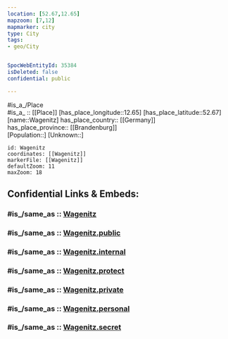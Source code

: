 ```yaml
---
location: [52.67,12.65] 
mapzoom: [7,12] 
mapmarker: city 
type: City
tags:
- geo/City


SpocWebEntityId: 35384
isDeleted: false
confidential: public

---
```

#is_a_/Place  
#is_a_ :: [[Place]] 
[has_place_longitude::12.65] 
[has_place_latitude::52.67] 
[name::Wagenitz] 
has_place_country:: [[Germany]]  
has_place_province:: [[Brandenburg]]  
[Population::] 
[Unknown::] 


```leaflet
id: Wagenitz
coordinates: [[Wagenitz]] 
markerFile: [[Wagenitz]] 
defaultZoom: 11 
maxZoom: 18
```


## Confidential Links & Embeds: 

### #is_/same_as :: [Wagenitz](/_Standards/Earth/Continent/Europe/Europe~Central/Germany/Germany~East/Brandenburg/counties~Brandenburg/Havelland/cities~Havelland/Friesack/boroughs~Friesack/Mühlenberge/Wagenitz.md) 

### #is_/same_as :: [Wagenitz.public](/_public/Earth/Continent/Europe/Europe~Central/Germany/Germany~East/Brandenburg/counties~Brandenburg/Havelland/cities~Havelland/Friesack/boroughs~Friesack/Mühlenberge/Wagenitz.public.md) 

### #is_/same_as :: [Wagenitz.internal](/_internal/Earth/Continent/Europe/Europe~Central/Germany/Germany~East/Brandenburg/counties~Brandenburg/Havelland/cities~Havelland/Friesack/boroughs~Friesack/Mühlenberge/Wagenitz.internal.md) 

### #is_/same_as :: [Wagenitz.protect](/_protect/Earth/Continent/Europe/Europe~Central/Germany/Germany~East/Brandenburg/counties~Brandenburg/Havelland/cities~Havelland/Friesack/boroughs~Friesack/Mühlenberge/Wagenitz.protect.md) 

### #is_/same_as :: [Wagenitz.private](/_private/Earth/Continent/Europe/Europe~Central/Germany/Germany~East/Brandenburg/counties~Brandenburg/Havelland/cities~Havelland/Friesack/boroughs~Friesack/Mühlenberge/Wagenitz.private.md) 

### #is_/same_as :: [Wagenitz.personal](/_personal/Earth/Continent/Europe/Europe~Central/Germany/Germany~East/Brandenburg/counties~Brandenburg/Havelland/cities~Havelland/Friesack/boroughs~Friesack/Mühlenberge/Wagenitz.personal.md) 

### #is_/same_as :: [Wagenitz.secret](/_secret/Earth/Continent/Europe/Europe~Central/Germany/Germany~East/Brandenburg/counties~Brandenburg/Havelland/cities~Havelland/Friesack/boroughs~Friesack/Mühlenberge/Wagenitz.secret.md)

